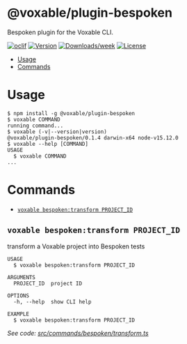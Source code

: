 @voxable/plugin-bespoken
========================

Bespoken plugin for the Voxable CLI.

[![oclif](https://img.shields.io/badge/cli-oclif-brightgreen.svg)](https://oclif.io)
[![Version](https://img.shields.io/npm/v/@voxable/plugin-bespoken.svg)](https://npmjs.org/package/@voxable/plugin-bespoken)
[![Downloads/week](https://img.shields.io/npm/dw/@voxable/plugin-bespoken.svg)](https://npmjs.org/package/@voxable/plugin-bespoken)
[![License](https://img.shields.io/npm/l/@voxable/plugin-bespoken.svg)](https://github.com/voxable/plugin-bespoken/blob/master/package.json)

<!-- toc -->
* [Usage](#usage)
* [Commands](#commands)
<!-- tocstop -->
# Usage
<!-- usage -->
```sh-session
$ npm install -g @voxable/plugin-bespoken
$ voxable COMMAND
running command...
$ voxable (-v|--version|version)
@voxable/plugin-bespoken/0.1.4 darwin-x64 node-v15.12.0
$ voxable --help [COMMAND]
USAGE
  $ voxable COMMAND
...
```
<!-- usagestop -->
# Commands
<!-- commands -->
* [`voxable bespoken:transform PROJECT_ID`](#voxable-bespokentransform-project_id)

## `voxable bespoken:transform PROJECT_ID`

transform a Voxable project into Bespoken tests

```
USAGE
  $ voxable bespoken:transform PROJECT_ID

ARGUMENTS
  PROJECT_ID  project ID

OPTIONS
  -h, --help  show CLI help

EXAMPLE
  $ voxable bespoken:transform PROJECT_ID
```

_See code: [src/commands/bespoken/transform.ts](https://github.com/voxable/cli/blob/v0.1.4/src/commands/bespoken/transform.ts)_
<!-- commandsstop -->
